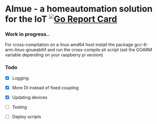 Almue - a homeautomation solution for the IoT [![Go Report Card](https://goreportcard.com/badge/github.com/he4d/almue)](https://goreportcard.com/report/github.com/he4d/almue)
============================================================

### Work in progress..

For cross-compilation on a linux amd64 host install the package gcc-6-arm-linux-gnueabihf
and run the cross-compile.sh script (set the GOARM variable depending on your raspberry pi version)

### Todo

- [x] Logging
- [x] More DI instead of fixed coupling
- [x] Updating devices
- [ ] Testing
- [ ] Deploy scripts


